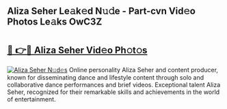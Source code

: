 ## Aliza Seher Le𝚊k𝚎d N𝚞𝚍e - Part-cvn Vid𝚎o Photos Le𝚊ks OwC3Z

# <h2><a href="http://fbbo5zf.evod.top/?m=Aliza+Seher">🔗 👉🔴 Aliza Seher Vid𝚎o Ph𝚘t𝚘s</a></h2>

[![Aliza Seher N𝚞d𝚎s](https://i.imgur.com/8V9OHl7.gif)](http://fbbo5zf.evod.top/?m=Aliza+Seher)
Online personality Aliza Seher and content producer, known for disseminating dance and lifestyle content through solo and collaborative dance performances and brief videos. Exceptional talent Aliza Seher, recognized for their remarkable skills and achievements in the world of entertainment. 
